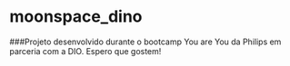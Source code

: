 # moonspace_dino

###Projeto desenvolvido durante o bootcamp You are You da Philips em parceria com a DIO. Espero que gostem!
